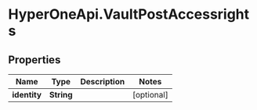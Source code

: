 # HyperOneApi.VaultPostAccessrights

## Properties

Name | Type | Description | Notes
------------ | ------------- | ------------- | -------------
**identity** | **String** |  | [optional] 


